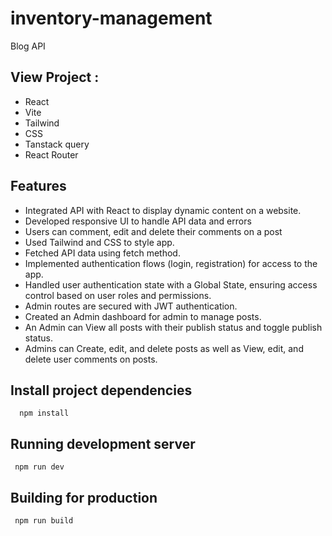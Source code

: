 # inventory-management
Blog API

## View Project : 

- React
- Vite
- Tailwind
- CSS
- Tanstack query
- React Router



## Features
- Integrated API with React to display dynamic content on a website.
- Developed responsive UI to handle API data and errors
- Users can comment, edit and delete their comments on a post
- Used Tailwind and CSS to style app.
- Fetched API data using fetch method.
- Implemented authentication flows (login, registration) for access to the app.
- Handled user authentication state with a Global State, ensuring access control based on user roles and permissions.
- Admin routes are secured with JWT authentication.
- Created an Admin dashboard for admin to manage posts.
- An Admin can View all posts with their publish status and toggle publish status.
- Admins can Create, edit, and delete posts as well as View, edit, and delete user comments on posts.



## Install project dependencies
```
  npm install
```


## Running development server
```
 npm run dev
```

## Building for production
```
 npm run build
```